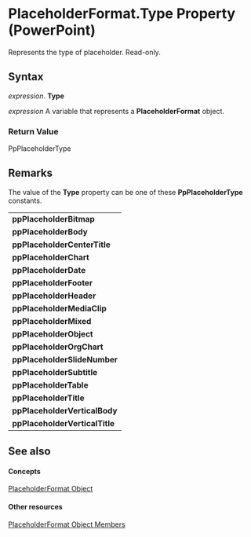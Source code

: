 
# PlaceholderFormat.Type Property (PowerPoint)

Represents the type of placeholder. Read-only.


## Syntax

 _expression_. **Type**

 _expression_ A variable that represents a **PlaceholderFormat** object.


### Return Value

PpPlaceholderType


## Remarks

The value of the  **Type** property can be one of these **PpPlaceholderType** constants.


||
|:-----|
|**ppPlaceholderBitmap**|
|**ppPlaceholderBody**|
|**ppPlaceholderCenterTitle**|
|**ppPlaceholderChart**|
|**ppPlaceholderDate**|
|**ppPlaceholderFooter**|
|**ppPlaceholderHeader**|
|**ppPlaceholderMediaClip**|
|**ppPlaceholderMixed**|
|**ppPlaceholderObject**|
|**ppPlaceholderOrgChart**|
|**ppPlaceholderSlideNumber**|
|**ppPlaceholderSubtitle**|
|**ppPlaceholderTable**|
|**ppPlaceholderTitle**|
|**ppPlaceholderVerticalBody**|
|**ppPlaceholderVerticalTitle**|

## See also


#### Concepts


[PlaceholderFormat Object](5e204d07-7ec0-b08c-497c-7f0174d28782.md)
#### Other resources


[PlaceholderFormat Object Members](a1f388a4-3bcb-d517-a76a-725b67738e60.md)
